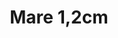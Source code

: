 ---
title: Mare 1,2cm
date: 
draft: false

# descripcion
description : Argollitas en plata 925 facetadas

materials: 

color: 

dimensions: 1,2 cm

code: 01-11-0794

type: "Aros"

categories: []

price: $850,00

price_eftvo: $725,00

# Images
# first image will be shown in the product page
images:
  # - image: "images/path_to_image"
  # La ubicacion de las imagenes es imagenes/Aros/Aros.Argollas/01-11-0794-mare-1,2cm
  - image: "./images/aros/argollas/01-11-0794-mare-1,2cm_a.jpg"
  - image: "./images/aros/argollas/01-11-0794-mare-1,2cm_b.jpg"
---